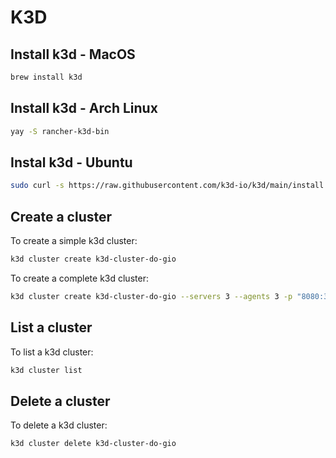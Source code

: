 # K3D

## Install k3d - MacOS

```bash
brew install k3d
```

## Install k3d - Arch Linux

```bash
yay -S rancher-k3d-bin
```

## Instal k3d - Ubuntu

```bash
sudo curl -s https://raw.githubusercontent.com/k3d-io/k3d/main/install.sh | bash
```


## Create a cluster

To create a simple k3d cluster:

```bash
k3d cluster create k3d-cluster-do-gio
```

To create a complete k3d cluster:

```bash
k3d cluster create k3d-cluster-do-gio --servers 3 --agents 3 -p "8080:30000@loadbalancer"
```

## List a cluster

To list a k3d cluster:

```bash
k3d cluster list
```

## Delete a cluster

To delete a k3d cluster:

```bash
k3d cluster delete k3d-cluster-do-gio
```
